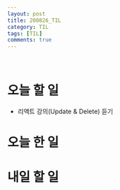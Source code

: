 ```yaml
---
layout: post
title: 200826_TIL
category: TIL
tags: [TIL]
comments: true
---
```


<br>

# 오늘 할 일
 - 리액트 강의(Update & Delete) 듣기

# 오늘 한 일

# 내일 할 일
